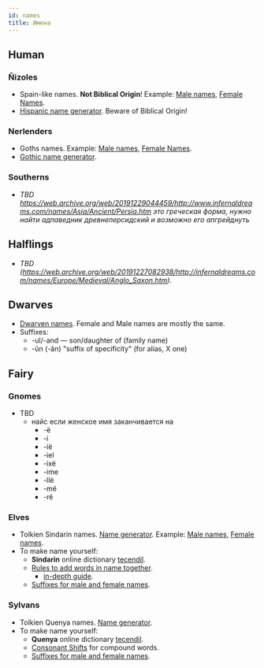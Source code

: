 ```yaml
---
id: names
title: Имена
---
```


## Human

### Ñizoles

- Spain-like names. **Not Biblical Origin**! Example: [Male names](https://docs.google.com/spreadsheets/d/1g0IzYYx9L7eJSJG-DGGJpXfZuZZgfnYLY0QLEYdTE1Y/edit#gid=0), [Female Names](https://docs.google.com/spreadsheets/d/1g0IzYYx9L7eJSJG-DGGJpXfZuZZgfnYLY0QLEYdTE1Y/edit#gid=1144847730).
- [Hispanic name generator](https://www.fantasynamegenerators.com/hispanic_names.php). Beware of Biblical Origin!

### Nerlenders

- Goths names. Example: [Male names](https://docs.google.com/spreadsheets/d/1g0IzYYx9L7eJSJG-DGGJpXfZuZZgfnYLY0QLEYdTE1Y/edit#gid=2044173983), [Female Names](https://docs.google.com/spreadsheets/d/1g0IzYYx9L7eJSJG-DGGJpXfZuZZgfnYLY0QLEYdTE1Y/edit#gid=1912216393).
- [Gothic name generator](https://www.fantasynamegenerators.com/gothic-names.php).

### Southerns

- *TBD https://web.archive.org/web/20191229044459/http://www.infernaldreams.com/names/Asia/Ancient/Persia.htm это греческая форма, нужно найти адпаведник древнеперсидский и возможно его апгрейднуть*

## Halflings

- *TBD (https://web.archive.org/web/20191227082938/http://infernaldreams.com/names/Europe/Medieval/Anglo_Saxon.htm)*.

## Dwarves

- [Dwarven names](https://docs.google.com/spreadsheets/d/1g0IzYYx9L7eJSJG-DGGJpXfZuZZgfnYLY0QLEYdTE1Y/edit#gid=757651066). Female and Male names are mostly the same.
- Suffixes:
    - -ul/-and — son/daughter of (family name)
    - -ûn (-ân) "suffix of specificity" (for alias, X one)

## Fairy

### Gnomes

- TBD
    - найс если женское имя заканчивается на 
        - -ë
        - -i
        - -ië
        - -iel
        - -ixë
        - -ime
        - -llë
        - -më
        - -rë

### Elves

- Tolkien Sindarin names. [Name generator](https://www.fantasynamegenerators.com/lotr-sindarin-names.php). Example: [Male names](https://docs.google.com/spreadsheets/d/1g0IzYYx9L7eJSJG-DGGJpXfZuZZgfnYLY0QLEYdTE1Y/edit#gid=1965361401), [Female names](https://docs.google.com/spreadsheets/d/1g0IzYYx9L7eJSJG-DGGJpXfZuZZgfnYLY0QLEYdTE1Y/edit#gid=813111400).
- To make name yourself:
    - **Sindarin** online dictionary [tecendil](https://www.tecendil.com/).
    - [Rules to add words in name together](http://sindarinlessons.weebly.com/36---how-to-make-names-1.html).
        - [in-depth guide](https://eldamo.org/content/phonetic-indexes/phonetics-s.html).
    - [Suffixes for male and female names](http://sindarinlessons.weebly.com/37---how-to-make-names-2.html).

### Sylvans

- Tolkien Quenya names. [Name generator](https://www.fantasynamegenerators.com/lotr-quenya-names.php). <!--Example: -->
- To make name yourself:
    - **Quenya** online dictionary [tecendil](https://www.tecendil.com/).
    - [Consonant Shifts](https://phonologyoftolkienselvish.weebly.com/quenya-phonetics-and-phonology.html) for compound words.
    - [Suffixes for male and female names](https://folk.uib.no/hnohf/affix~1.htm).
